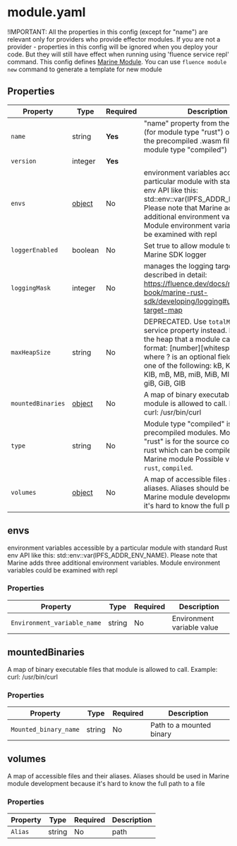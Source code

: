 # module.yaml

!IMPORTANT: All the properties in this config (except for "name") are relevant only for providers who provide effector modules. If you are not a provider - properties in this config will be ignored when you deploy your code. But they will still have effect when running using 'fluence service repl' command. This config defines [Marine Module](https://fluence.dev/docs/build/concepts/#modules). You can use `fluence module new` command to generate a template for new module

## Properties

| Property          | Type                       | Required | Description                                                                                                                                                                                                                                                                      |
|-------------------|----------------------------|----------|----------------------------------------------------------------------------------------------------------------------------------------------------------------------------------------------------------------------------------------------------------------------------------|
| `name`            | string                     | **Yes**  | "name" property from the Cargo.toml (for module type "rust") or name of the precompiled .wasm file (for module type "compiled")                                                                                                                                                  |
| `version`         | integer                    | **Yes**  |                                                                                                                                                                                                                                                                                  |
| `envs`            | [object](#envs)            | No       | environment variables accessible by a particular module with standard Rust env API like this: std::env::var(IPFS_ADDR_ENV_NAME). Please note that Marine adds three additional environment variables. Module environment variables could be examined with repl                   |
| `loggerEnabled`   | boolean                    | No       | Set true to allow module to use the Marine SDK logger                                                                                                                                                                                                                            |
| `loggingMask`     | integer                    | No       | manages the logging targets, described in detail: https://fluence.dev/docs/marine-book/marine-rust-sdk/developing/logging#using-target-map                                                                                                                                       |
| `maxHeapSize`     | string                     | No       | DEPRECATED. Use `totalMemoryLimit` service property instead. Max size of the heap that a module can allocate in format: [number][whitespace?][B] where ? is an optional field and B is one of the following: kB, KB, kiB, KiB, KIB, mB, MB, miB, MiB, MIB, gB, GB, giB, GiB, GIB |
| `mountedBinaries` | [object](#mountedbinaries) | No       | A map of binary executable files that module is allowed to call. Example: curl: /usr/bin/curl                                                                                                                                                                                    |
| `type`            | string                     | No       | Module type "compiled" is for the precompiled modules. Module type "rust" is for the source code written in rust which can be compiled into a Marine module Possible values are: `rust`, `compiled`.                                                                             |
| `volumes`         | [object](#volumes)         | No       | A map of accessible files and their aliases. Aliases should be used in Marine module development because it's hard to know the full path to a file                                                                                                                               |

## envs

environment variables accessible by a particular module with standard Rust env API like this: std::env::var(IPFS_ADDR_ENV_NAME). Please note that Marine adds three additional environment variables. Module environment variables could be examined with repl

### Properties

| Property                    | Type   | Required | Description                |
|-----------------------------|--------|----------|----------------------------|
| `Environment_variable_name` | string | No       | Environment variable value |

## mountedBinaries

A map of binary executable files that module is allowed to call. Example: curl: /usr/bin/curl

### Properties

| Property              | Type   | Required | Description              |
|-----------------------|--------|----------|--------------------------|
| `Mounted_binary_name` | string | No       | Path to a mounted binary |

## volumes

A map of accessible files and their aliases. Aliases should be used in Marine module development because it's hard to know the full path to a file

### Properties

| Property | Type   | Required | Description |
|----------|--------|----------|-------------|
| `Alias`  | string | No       | path        |

